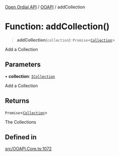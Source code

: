 [Open Ordial API](../../README.md) / [OOAPI](../README.md) / addCollection

# Function: addCollection()

> **addCollection**(`collection`): `Promise`\<[`Collection`](../classes/Collection.md)\>

Add a Collection

## Parameters

• **collection**: [`ICollection`](../interfaces/ICollection.md)

Add a Collection

## Returns

`Promise`\<[`Collection`](../classes/Collection.md)\>

The Collections

## Defined in

[src/OOAPI.Core.ts:1072](https://github.com/open-ordinal/open-ordinal-api/blob/70e118e56492403aed907a3616034144dfc18228/src/OOAPI.Core.ts#L1072)
